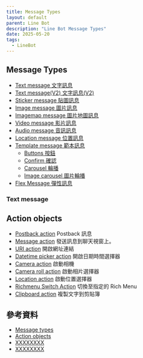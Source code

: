 ```yaml
---
title: Message Types
layout: default
parent: Line Bot
description: "Line Bot Message Types"
date: 2025-05-20
tags:
  - LineBot
---
```



## Message Types
- [Text message 文字訊息](https://developers.line.biz/en/reference/messaging-api/#text-message)
- [Text message(V2) 文字訊息(V2)](https://developers.line.biz/en/reference/messaging-api/#text-message-v2)
- [Sticker message 貼圖訊息](https://developers.line.biz/en/reference/messaging-api/#messages)
- [Image message 圖片訊息](https://developers.line.biz/en/reference/messaging-api/#image-messages)
- [Imagemap message 圖片地圖訊息](https://developers.line.biz/en/reference/messaging-api/#imagemap-messages) 
- [Video message 影片訊息](https://developers.line.biz/en/reference/messaging-api/#video-messages)
- [Audio message 音訊訊息](https://developers.line.biz/en/reference/messaging-api/#audio-message)
- [Location message 位置訊息](https://developers.line.biz/en/reference/messaging-api/#location-messages)
- [Template message 範本訊息](https://developers.line.biz/en/reference/messaging-api/#template-messages)
  - [Buttons 按鈕](https://developers.line.biz/en/reference/messaging-api/#buttons)
  - [Confirm 確認](https://developers.line.biz/en/reference/messaging-api/#confirm)
  - [Carousel 輪播](https://developers.line.biz/en/reference/messaging-api/#carousel)
  - [Image carousel 圖片輪播](https://developers.line.biz/en/reference/messaging-api/#image-carousel)
- [Flex Message 彈性訊息](https://developers.line.biz/en/reference/messaging-api/#flex-messages)

### Text message


## Action objects
- [Postback action](https://developers.line.biz/en/reference/messaging-api/#postback-action) Postback 訊息
- [Message action](https://developers.line.biz/en/reference/messaging-api/#message-action) 發送訊息到聊天視窗上。
- [URI action](https://developers.line.biz/en/reference/messaging-api/#uri-action) 開啟網址連結
- [Datetime picker action](https://developers.line.biz/en/reference/messaging-api/#datetime-picker-action) 開啟日期時間選擇器
- [Camera action](https://developers.line.biz/en/reference/messaging-api/#camera-action) 啟動相機
- [Camera roll action](https://developers.line.biz/en/reference/messaging-api/#camera-roll-action) 啟動相片選擇器
- [Location action](https://developers.line.biz/en/reference/messaging-api/#location-action) 啟動位置選擇器
- [Richmenu Switch Action](https://developers.line.biz/en/reference/messaging-api/#richmenu-switch-action) 切換至指定的 Rich Menu
- [Clipboard action](https://developers.line.biz/en/reference/messaging-api/#clipboard-action) 複製文字到剪貼簿





## 參考資料
- <a target="_blank" href="https://developers.line.biz/en/docs/messaging-api/message-types/">Message types</a>
- <a target="_blank" href="https://developers.line.biz/en/reference/messaging-api/#action-objects">Action objects</a>
- <a target="_blank" href="">XXXXXXXX</a>
- <a target="_blank" href="">XXXXXXXX</a>